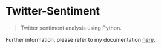 # Twitter-Sentiment

> Twitter sentiment analysis using Python.

Further information, please refer to my documentation [here](https://ahmad4fifz.github.io/docs/twitter-sentiment/).
